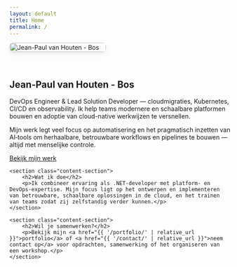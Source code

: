 ```yaml
---
layout: default
title: Home
permalink: /
---
```


<div class="container">
	<section class="hero">
		<div class="hero-inner" style="display:flex;gap:2rem;align-items:center;flex-wrap:wrap;">
			<div class="hero-image" style="flex:0 0 220px;">
				<img src="{{ '/assets/img/JP.JPEG' | relative_url }}" alt="Jean-Paul van Houten - Bos" style="width:100%;border-radius:8px;box-shadow:0 4px 12px rgba(0,0,0,0.08);">
			</div>
			<div class="hero-copy" style="flex:1 1 300px;">
				<h1>Jean‑Paul van Houten - Bos</h1>
				<p>DevOps Engineer & Lead Solution Developer — cloudmigraties, Kubernetes, CI/CD en observability. Ik help teams modernere en schaalbare platformen bouwen en adoptie van cloud-native werkwijzen te versnellen.</p>
				<p>Mijn werk legt veel focus op automatisering en het pragmatisch inzetten van AI‑tools om herhaalbare, betrouwbare workflows en pipelines te bouwen — altijd met menselijke controle.</p>
				<a href="{{ '/portfolio/' | relative_url }}" class="btn">Bekijk mijn werk</a>
			</div>
		</div>
	</section>

	<section class="content-section">
		<h2>Wat ik doe</h2>
		<p>Ik combineer ervaring als .NET-developer met platform- en DevOps-expertise. Mijn focus ligt op het ontwerpen en implementeren van betrouwbare, schaalbare oplossingen in de cloud, en het trainen van teams zodat zij zelfstandig verder kunnen.</p>
	</section>

	<section class="content-section">
		<h2>Wil je samenwerken?</h2>
		<p>Bekijk mijn <a href="{{ '/portfolio/' | relative_url }}">portfolio</a> of <a href="{{ '/contact/' | relative_url }}">neem contact op</a> voor opdrachten, samenwerking of het organiseren van een workshop.</p>
	</section>
</div>